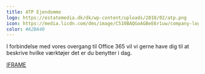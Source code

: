 ```yaml
---
title: ATP Ejendomme
logo: https://estatemedia.dk/dk/wp-content/uploads/2018/02/atp.png
icon: https://media.licdn.com/dms/image/C510BAQGoAGBeE6r1uw/company-logo_200_200/0?e=2159024400&v=beta&t=wC6rHEho0fJTJYTqwSqJwckNt_bk5_0VnnRcDJmzRC4
color: #A2BA40
---
```


I forbindelse med vores overgang til Office 365 vil vi gerne have dig til at beskrive hvilke værktøjer det er du benytter i dag.

[IFRAME](https://forms.office.com/Pages/ResponsePage.aspx?id=ybiW36FRz0C4sUUUvo6WaOUu0FiAr4FPsUQXNLd8AslUQjVFOFUzNTlTSk1PQ0FWMkZZQ1ExTFBKNy4u&embed=true)
